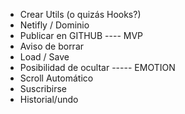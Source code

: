 - Crear Utils (o quizás Hooks?)
- Netifly / Dominio
- Publicar en GITHUB
---- MVP
- Aviso de borrar
- Load / Save
- Posibilidad de ocultar
----- EMOTION
- Scroll Automático
- Suscribirse
- Historial/undo